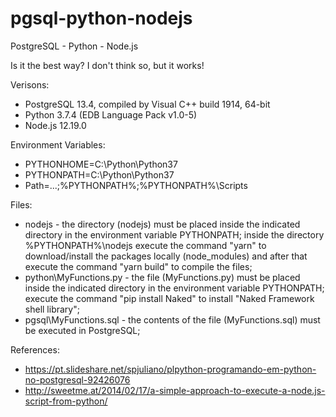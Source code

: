 # pgsql-python-nodejs

PostgreSQL - Python - Node.js

Is it the best way? I don't think so, but it works!

Verisons:
- PostgreSQL 13.4, compiled by Visual C++ build 1914, 64-bit
- Python 3.7.4 (EDB Language Pack v1.0-5)
- Node.js 12.19.0

Environment Variables:
- PYTHONHOME=C:\Python\Python37
- PYTHONPATH=C:\Python\Python37
- Path=...;%PYTHONPATH%;%PYTHONPATH%\Scripts

Files:
- nodejs - the directory (nodejs) must be placed inside the indicated directory in the environment variable PYTHONPATH; inside the directory %PYTHONPATH%\nodejs execute the command "yarn" to download/install the packages locally (node_modules) and after that execute the command "yarn build" to compile the files;
- python\MyFunctions.py - the file (MyFunctions.py) must be placed inside the indicated directory in the environment variable PYTHONPATH; execute the command "pip install Naked" to install "Naked Framework shell library";
- pgsql\MyFunctions.sql - the contents of the file (MyFunctions.sql) must be executed in PostgreSQL;

References:
- https://pt.slideshare.net/spjuliano/plpython-programando-em-python-no-postgresql-92426076
- http://sweetme.at/2014/02/17/a-simple-approach-to-execute-a-node.js-script-from-python/
